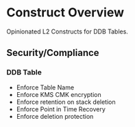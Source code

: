 # Construct Overview

Opinionated L2 Constructs for DDB Tables.

## Security/Compliance

### DDB Table
* Enforce Table Name
* Enforce KMS CMK encryption
* Enforce retention on stack deletion
* Enforce Point in Time Recovery 
* Enforce deletion protection